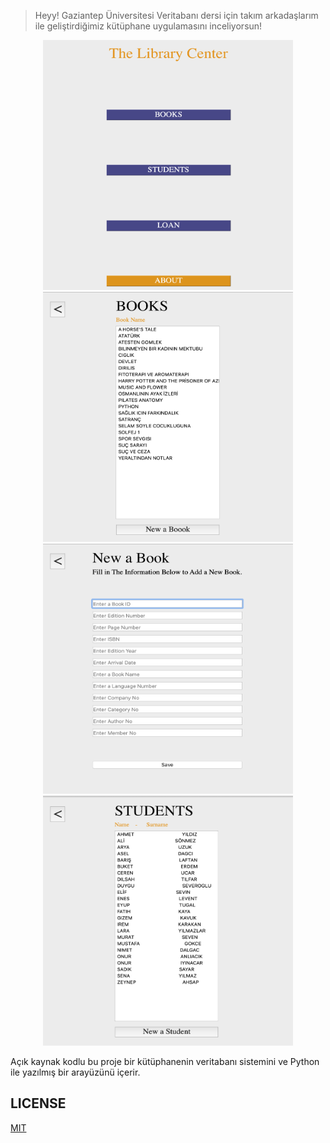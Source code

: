> Heyy! Gaziantep Üniversitesi Veritabanı dersi için takım arkadaşlarım ile geliştirdiğimiz kütüphane uygulamasını inceliyorsun!

<div align="center">
    <tr>
    <a href="https://allcontributors.org">
        <img src="docs/assets/mainPage.png" alt="welcome 1" height="400"width="400px" />
        <img src="docs/assets/books.png" alt="welcome 2" height="400"width="400px" />
      
   <a href="https://allcontributors.org">
        <img src="docs/assets/newBook.png" alt="welcome 3" height="400"width="400px" />
        <img src="docs/assets/students.png" alt="welcome 4" height="400"width="400px" />
    </a>
        </tr>
</div>


Açık kaynak kodlu bu proje bir kütüphanenin veritabanı sistemini ve Python ile yazılmış bir arayüzünü içerir.


## LICENSE

[MIT](LICENSE)
